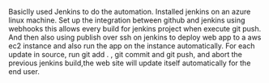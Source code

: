 Basiclly used Jenkins to do the automation.
Installed jenkins on an azure linux machine.
Set up the integration between github and jenkins using webhooks this allows every build for jenkins project 
when execute git push.
And then also using publish over ssh on jenkins to deploy web app to a aws ec2 instance and also run the app on the instance automatically.
For each update in source, run git add . , git commit and git push, and abort the previous jenkins build,the web site will update itself automatically for the end user.
